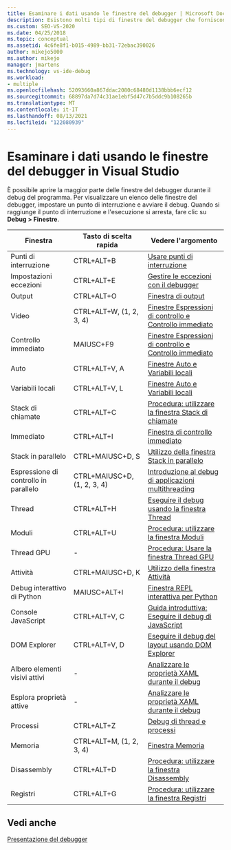 ```yaml
---
title: Esaminare i dati usando le finestre del debugger | Microsoft Docs
description: Esistono molti tipi di finestre del debugger che forniscono informazioni. Questo articolo fornisce un elenco dei tipi. Per ogni è disponibile un collegamento a altre informazioni.
ms.custom: SEO-VS-2020
ms.date: 04/25/2018
ms.topic: conceptual
ms.assetid: 4c6fe8f1-b015-4989-bb31-72ebac390026
author: mikejo5000
ms.author: mikejo
manager: jmartens
ms.technology: vs-ide-debug
ms.workload:
- multiple
ms.openlocfilehash: 52093660a867ddac2080c68480d1138bbb6ecf12
ms.sourcegitcommit: 68897da7d74c31ae1ebf5d47c7b5ddc9b108265b
ms.translationtype: MT
ms.contentlocale: it-IT
ms.lasthandoff: 08/13/2021
ms.locfileid: "122080939"
---
```

# <a name="inspect-data-using-debugger-windows-in-visual-studio"></a>Esaminare i dati usando le finestre del debugger in Visual Studio

È possibile aprire la maggior parte delle finestre del debugger durante il debug del programma. Per visualizzare un elenco delle finestre del debugger, impostare un punto di interruzione e avviare il debug. Quando si raggiunge il punto di interruzione e l'esecuzione si arresta, fare clic su **Debug > Finestre**.

|Finestra|Tasto di scelta rapida|Vedere l'argomento|
|-|-|-|
|Punti di interruzione|CTRL+ALT+B|[Usare punti di interruzione](../debugger/using-breakpoints.md)|
|Impostazioni eccezioni|CTRL+ALT+E|[Gestire le eccezioni con il debugger](../debugger/managing-exceptions-with-the-debugger.md)|
|Output|CTRL+ALT+O|[Finestra di output](../ide/reference/output-window.md)|
|Video|CTRL+ALT+W, (1, 2, 3, 4)|[Finestre Espressioni di controllo e Controllo immediato](../debugger/watch-and-quickwatch-windows.md)|
|Controllo immediato|MAIUSC+F9|[Finestre Espressioni di controllo e Controllo immediato](../debugger/watch-and-quickwatch-windows.md)|
|Auto|CTRL+ALT+V, A|[Finestre Auto e Variabili locali](../debugger/autos-and-locals-windows.md)|
|Variabili locali|CTRL+ALT+V, L|[Finestre Auto e Variabili locali](../debugger/autos-and-locals-windows.md)|
|Stack di chiamate|CTRL+ALT+C|[Procedura: utilizzare la finestra Stack di chiamate](../debugger/how-to-use-the-call-stack-window.md)|
|Immediato|CTRL+ALT+I|[Finestra di controllo immediato](../ide/reference/immediate-window.md)|
|Stack in parallelo|CTRL+MAIUSC+D, S|[Utilizzo della finestra Stack in parallelo](../debugger/using-the-parallel-stacks-window.md)|
|Espressione di controllo in parallelo|CTRL+MAIUSC+D, (1, 2, 3, 4)|[Introduzione al debug di applicazioni multithreading](../debugger/get-started-debugging-multithreaded-apps.md)|
|Thread|CTRL+ALT+H|[Eseguire il debug usando la finestra Thread](../debugger/how-to-use-the-threads-window.md)|
|Moduli|CTRL+ALT+U|[Procedura: utilizzare la finestra Moduli](../debugger/how-to-use-the-modules-window.md)|
|Thread GPU|-|[Procedura: Usare la finestra Thread GPU](../debugger/how-to-use-the-gpu-threads-window.md)|
|Attività|CTRL+MAIUSC+D, K|[Utilizzo della finestra Attività](../debugger/using-the-tasks-window.md)|
|Debug interattivo di Python|MAIUSC+ALT+I|[Finestra REPL interattiva per Python](../python/python-interactive-repl-in-visual-studio.md)|
|Console JavaScript|CTRL+ALT+V, C|[Guida introduttiva: Eseguire il debug di JavaScript](../debugger/quickstart-debug-javascript-using-the-console.md)|
|DOM Explorer|CTRL+ALT+V, D|[Eseguire il debug del layout usando DOM Explorer](quickstart-debug-html-and-css.md)|
|Albero elementi visivi attivi|-|[Analizzare le proprietà XAML durante il debug](../xaml-tools/inspect-xaml-properties-while-debugging.md)|
|Esplora proprietà attive|-|[Analizzare le proprietà XAML durante il debug](../xaml-tools/inspect-xaml-properties-while-debugging.md)|
|Processi|CTRL+ALT+Z|[Debug di thread e processi](../debugger/debug-threads-and-processes.md)|
|Memoria|CTRL+ALT+M, (1, 2, 3, 4)|[Finestra Memoria](../debugger/memory-windows.md)|
|Disassembly|CTRL+ALT+D|[Procedura: utilizzare la finestra Disassembly](../debugger/how-to-use-the-disassembly-window.md)|
|Registri|CTRL+ALT+G|[Procedura: utilizzare la finestra Registri](../debugger/how-to-use-the-registers-window.md)|

## <a name="see-also"></a>Vedi anche

[Presentazione del debugger](../debugger/debugger-feature-tour.md)
